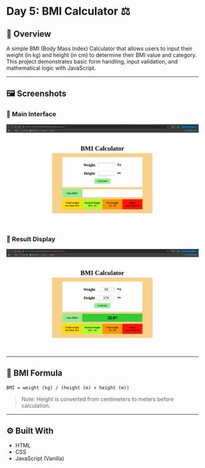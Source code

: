 # Day 5: BMI Calculator ⚖️

## 📌 Overview

A simple BMI (Body Mass Index) Calculator that allows users to input their weight (in kg) and height (in cm) to determine their BMI value and category. This project demonstrates basic form handling, input validation, and mathematical logic with JavaScript.

---

## 🖼️ Screenshots

### 🔹 Main Interface

![BMI Main](./screenshots/BMIcalculatorMain.png)

### 🔹 Result Display

![BMI Result](./screenshots/BMIcalculatorResult.png)

---

## 🧮 BMI Formula

```
BMI = weight (kg) / (height (m) × height (m))
```

> Note: Height is converted from centimeters to meters before calculation.

---

## ⚙️ Built With

- HTML
- CSS
- JavaScript (Vanilla)

